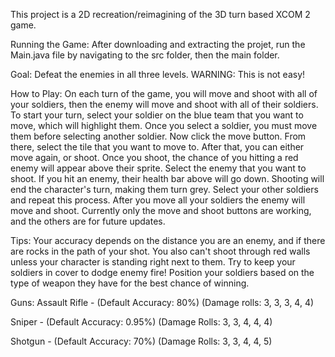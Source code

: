 This project is a 2D recreation/reimagining of the 3D turn based XCOM 2 game.

Running the Game:
After downloading and extracting the projet, run the Main.java file by navigating to the src folder, then the main folder.

Goal:
Defeat the enemies in all three levels. 
WARNING: This is not easy!

How to Play:
On each turn of the game, you will move and shoot with all of your soldiers, then the enemy will move and shoot with all of their soldiers. To start your turn, select
your soldier on the blue team that you want to move, which will highlight them. Once you select a soldier, you must move them before selecting another soldier. 
Now click the move button. From there, select the tile that you want to move to. 
After that, you can either move again, or shoot. Once you shoot, the chance of you hitting a red enemy will appear above their sprite. Select
the enemy that you want to shoot. If you hit an enemy, their health bar above will go down. Shooting will end the character's turn, making them turn grey. 
Select your other soldiers and repeat this process. After you move all your soldiers the enemy will move and shoot. Currently only the move and shoot buttons are working,
and the others are for future updates.

Tips:
Your accuracy depends on the distance you are an enemy, and if there are rocks in the path of your shot. You also can't shoot through red walls
unless your character is standing right next to them. Try to keep your soldiers in cover to dodge enemy fire! Position your soldiers based on
the type of weapon they have for the best chance of winning.

Guns:
Assault Rifle - 
(Default Accuracy: 80%)
(Damage rolls: 3, 3, 3, 4, 4)

Sniper -
(Default Accuracy: 0.95%)
(Damage Rolls: 3, 3, 4, 4, 4)

Shotgun - 
(Default Accuracy: 70%)
(Damage Rolls: 3, 3, 4, 4, 5)


